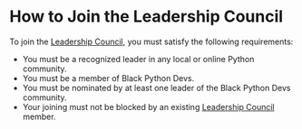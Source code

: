 # How to Join the Leadership Council

To join the [Leadership Council](https://github.com/BlackPythonDevs/blackpythondevs/blob/main/roles/leadership-councilmembers.md), you must satisfy the following requirements:

* You must be a recognized leader in any local or online Python community.
* You must be a member of Black Python Devs.
* You must be nominated by at least one leader of the Black Python Devs community.
* Your joining must not be blocked by an existing [Leadership Council](https://github.com/BlackPythonDevs/blackpythondevs/blob/main/roles/leadership-councilmembers.md) member.

